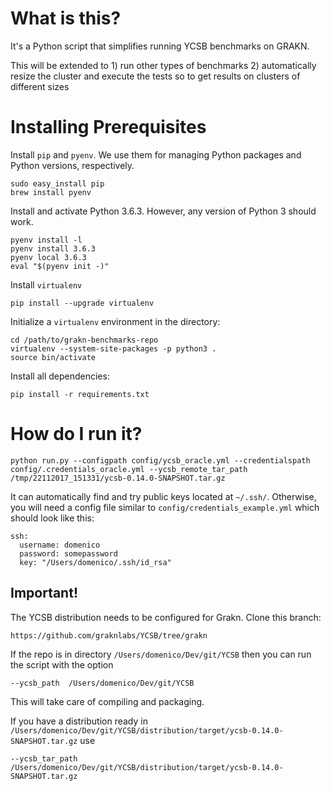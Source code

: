 # What is this?

It's a Python script that simplifies running YCSB benchmarks on GRAKN.

This will be extended to 1) run other types of benchmarks 2) automatically resize the cluster and
execute the tests so to get results on clusters of different sizes

# Installing Prerequisites
Install `pip` and `pyenv`. We use them for managing Python packages and Python versions, respectively.
```
sudo easy_install pip
brew install pyenv
```

Install and activate Python 3.6.3. However, any version of Python 3 should work.
```
pyenv install -l
pyenv install 3.6.3
pyenv local 3.6.3
eval "$(pyenv init -)"
```

Install `virtualenv`
```
pip install --upgrade virtualenv
```

Initialize a `virtualenv` environment in the directory:
```
cd /path/to/grakn-benchmarks-repo
virtualenv --system-site-packages -p python3 .
source bin/activate
```

Install all dependencies:
```
pip install -r requirements.txt
```

# How do I run it?

```
python run.py --configpath config/ycsb_oracle.yml --credentialspath config/.credentials_oracle.yml --ycsb_remote_tar_path /tmp/22112017_151331/ycsb-0.14.0-SNAPSHOT.tar.gz
```

It can automatically find and try public keys located at `~/.ssh/`. Otherwise, you will need a config file similar to `config/credentials_example.yml` which should look like this:
```
ssh:
  username: domenico
  password: somepassword
  key: "/Users/domenico/.ssh/id_rsa"
```

## Important!

The YCSB distribution needs to be configured for Grakn.
Clone this branch:

```
https://github.com/graknlabs/YCSB/tree/grakn
```

If the repo is in directory `/Users/domenico/Dev/git/YCSB` then you can run the script with the option

```
--ycsb_path  /Users/domenico/Dev/git/YCSB
```

This will take care of compiling and packaging.

If you have a distribution ready in `/Users/domenico/Dev/git/YCSB/distribution/target/ycsb-0.14.0-SNAPSHOT.tar.gz` use

```
--ycsb_tar_path  /Users/domenico/Dev/git/YCSB/distribution/target/ycsb-0.14.0-SNAPSHOT.tar.gz
```